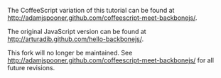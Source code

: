 The CoffeeScript variation of this tutorial can be found at http://adamjspooner.github.com/coffeescript-meet-backbonejs/.

The original JavaScript version can be found at http://arturadib.github.com/hello-backbonejs/.

This fork will no longer be maintained. See http://adamjspooner.github.com/coffeescript-meet-backbonejs/ for all future revisions.

